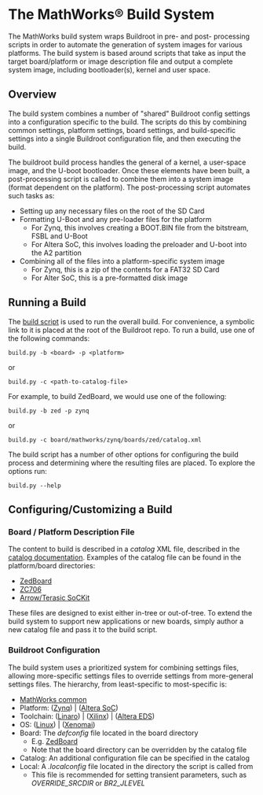 # The MathWorks&reg; Build System

The MathWorks build system wraps Buildroot in pre- and post- processing scripts
in order to automate the generation of system images for various platforms. The
build system is based around scripts that take as input the target
board/platform or image description file and output a complete system image,
including bootloader(s), kernel and user space.

## Overview

The build system combines a number of "shared" Buildroot config settings into a
configuration specific to the build. The scripts do this by combining common
settings, platform settings, board settings, and build-specific settings into a
single Buildroot configuration file, and then executing the build.

The buildroot build process handles the general of a kernel, a user-space image,
and the U-boot bootloader. Once these elements have been built, a
post-processing script is called to combine them into a system image (format
dependent on the platform). The post-processing script automates such tasks as:
* Setting up any necessary files on the root of the SD Card
* Formatting U-Boot and any pre-loader files for the platform
    * For Zynq, this involves creating a BOOT.BIN file from the bitstream, FSBL and U-Boot
    * For Altera SoC, this involves loading the preloader and U-boot into the A2 partition
* Combining all of the files into a platform-specific system image
    * For Zynq, this is a zip of the contents for a FAT32 SD Card
    * For Alter SoC, this is a pre-formatted disk image

## Running a Build

The [build script][common-builds-script] is used to run the overall build. For
convenience, a symbolic link to it is placed at the root of the Buildroot repo.
To run a build, use one of the following commands:
```
build.py -b <board> -p <platform>
```

or

```
build.py -c <path-to-catalog-file>
```

For example, to build ZedBoard, we would use one of the following:
```
build.py -b zed -p zynq
```

or

```
build.py -c board/mathworks/zynq/boards/zed/catalog.xml
```

The build script has a number of other options for configuring the build process
and determining where the resulting files are placed. To explore the options run:

```
build.py --help
```

## Configuring/Customizing a Build


### Board / Platform Description File
The content to build is described in a _catalog_ XML file, described in the
[catalog documentation][1]. Examples of the catalog file can be found in the
platform/board directories:
* [ZedBoard](../zynq/boards/zed/catalog.xml)
* [ZC706](../zynq/boards/zc706/catalog.xml)
* [Arrow/Terasic SoCKit](../socfpga/boards/sockit/catalog.xml)

These files are designed to exist either in-tree or out-of-tree. To extend the
build system to support new applications or new boards, simply author a new
catalog file and pass it to the build script.

### Buildroot Configuration

The build system uses a prioritized system for combining settings files,
allowing more-specific settings files to override settings from more-general
settings files. The hierarchy, from least-specific to most-specific is:
* [MathWorks common][mw-common-defconfig]
* Platform: ([Zynq][zynq-platform-defconfig]) | ([Altera SoC][socfpga-platform-defconfig])
* Toolchain: ([Linaro][linaro-toolchain-defconfig]) | ([Xilinx][xilinx-toolchain-defconfig]) | ([Altera EDS][eds-toolchain-defconfig])
* OS: ([Linux][linux-os-defconfig]) | ([Xenomai][xenomai-os-defconfig])
* Board: The _defconfig_ file located in the board directory
    * E.g. [ZedBoard][zedboard-board-defconfig]
    * Note that the board directory can be overridden by the catalog file
* Catalog: An additional configuration file can be specified in the catalog
* Local: A _.localconfig_ file located in the directory the script is called from
    * This file is recommended for setting transient parameters, such as *OVERRIDE_SRCDIR* or *BR2_JLEVEL*





[1]:catalog.md
[mw-common-defconfig]:../common/defconfig/common.defconfig
[zynq-platform-defconfig]:../zynq/defconfig/common.defconfig
[linaro-toolchain-defconfig]:../zynq/defconfig/linaro.defconfig
[xilinx-toolchain-defconfig]:../zynq/defconfig/xilinx.defconfig
[zedboard-board-defconfig]:../zynq/boards/zed/defconfig
[linux-os-defconfig]:../zynq/defconfig/linux.defconfig
[xenomai-os-defconfig]:../zynq/defconfig/xenomai.defconfig
[eds-toolchain-defconfig]:../socfpga/defconfig/linaro.defconfig
[socfpga-platform-defconfig]:../socfpga/defconfig/common.defconfig
[common-builds-script]:../common/scripts/build.py

